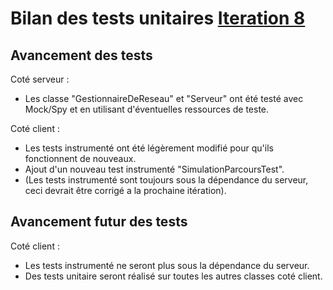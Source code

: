 # Bilan des tests unitaires [Iteration 8](https://github.com/L3-Info-Miage-Universite-Cote-D-Azur/pl2020-plpld/milestone/8)

## Avancement des tests
Coté serveur :
- Les classe "GestionnaireDeReseau" et "Serveur" ont été testé avec Mock/Spy et en utilisant d'éventuelles ressources de teste. 

Coté client :
- Les tests instrumenté ont été légèrement modifié pour qu'ils fonctionnent de nouveaux.
- Ajout d'un nouveau test instrumenté "SimulationParcoursTest".
- (Les tests instrumenté sont toujours sous la dépendance du serveur, ceci devrait être corrigé a la prochaine itération).

## Avancement futur des tests
Coté client :
- Les tests instrumenté ne seront plus sous la dépendance du serveur.
- Des tests unitaire seront réalisé sur toutes les autres classes coté client.
